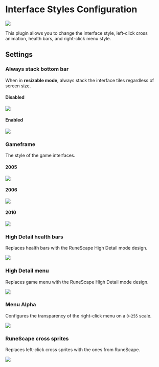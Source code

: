 # Interface Styles Configuration

![](https://i.imgur.com/tdzRuf5.png)

This plugin allows you to change the interface style, left-click cross animation, health bars, and right-click menu style.
## Settings

### Always stack bottom bar
When in **resizable mode**, always stack the interface tiles regardless of screen size.

#### Disabled

![](https://i.imgur.com/Bn6Zqxs.png)

#### Enabled

![](https://i.imgur.com/CmNynn4.png)

### Gameframe
The style of the game interfaces.

#### 2005

![](https://i.imgur.com/knbysql.png)

#### 2006

![](https://i.imgur.com/j2zgrHP.png)

#### 2010

![](https://i.imgur.com/lE0uRF9.png)

### High Detail health bars
Replaces health bars with the RuneScape High Detail mode design.

![](https://i.imgur.com/m3Bwnv6.png)

### High Detail menu
Replaces game menu with the RuneScape High Detail mode design.

![](https://i.imgur.com/vNaQcT0.png)

### Menu Alpha
Configures the transparency of the right-click menu on a `0`-`255` scale.

![](https://runelite.net/img/blog/1.6.17-Release/transparent-menu.gif)

### RuneScape cross sprites
Replaces left-click cross sprites with the ones from RuneScape.

![](https://i.imgur.com/Vi9NF7s.gif)